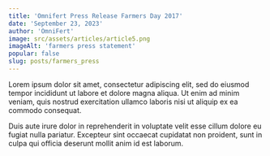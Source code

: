 ```yaml
---
title: 'Omnifert Press Release Farmers Day 2017'
date: 'September 23, 2023'
author: 'OmniFert'
image: src/assets/articles/article5.png
imageAlt: 'farmers press statement'
popular: false
slug: posts/farmers_press
---
```


Lorem ipsum dolor sit amet, consectetur adipiscing elit, sed do eiusmod tempor incididunt ut labore et dolore magna aliqua. Ut enim ad minim veniam, quis nostrud exercitation ullamco laboris nisi ut aliquip ex ea commodo consequat.

Duis aute irure dolor in reprehenderit in voluptate velit esse cillum dolore eu fugiat nulla pariatur. Excepteur sint occaecat cupidatat non proident, sunt in culpa qui officia deserunt mollit anim id est laborum.
